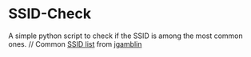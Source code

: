 # SSID-Check

A simple python script to check if the SSID is among the most common ones.
//
Common [SSID list](https://gist.githubusercontent.com/jgamblin/da795e571fb5f91f9e86a27f2c2f626f/raw/0e5e53b97e372a21cb20513d5064fde11aed844c/commonssids.txt)
 from [jgamblin](https://github.com/jgamblin/jgamblin.github.io)
